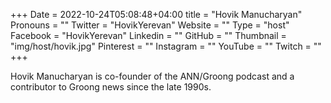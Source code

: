 +++
Date = 2022-10-24T05:08:48+04:00
title = "Hovik Manucharyan"
Pronouns = ""
Twitter = "HovikYerevan"
Website = ""
Type = "host"
Facebook = "HovikYerevan"
Linkedin = ""
GitHub = ""
Thumbnail = "img/host/hovik.jpg"
Pinterest = ""
Instagram = ""
YouTube = ""
Twitch = ""
+++

Hovik Manucharyan is co-founder of the ANN/Groong podcast and a contributor to Groong news since the late 1990s.

